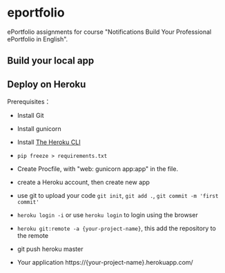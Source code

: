 # eportfolio
ePortfolio assignments for course "Notifications Build Your Professional ePortfolio in English".

## Build your local app

## Deploy on Heroku

Prerequisites：
- Install Git
- Install gunicorn
- Install [The Heroku CLI](https://devcenter.heroku.com/articles/heroku-cli)

- `pip freeze > requirements.txt`
- Create Procfile, with "web: gunicorn app:app" in the file.
- create a Heroku account, then create new app
- use git to upload your code `git init`, `git add .`, `git commit -m 'first commit'`
- `heroku login -i` or use `heroku login` to login using the browser
- `heroku git:remote -a {your-project-name}`, this add the repository to the remote
- git push heroku master
- Your application https://{your-project-name}.herokuapp.com/
